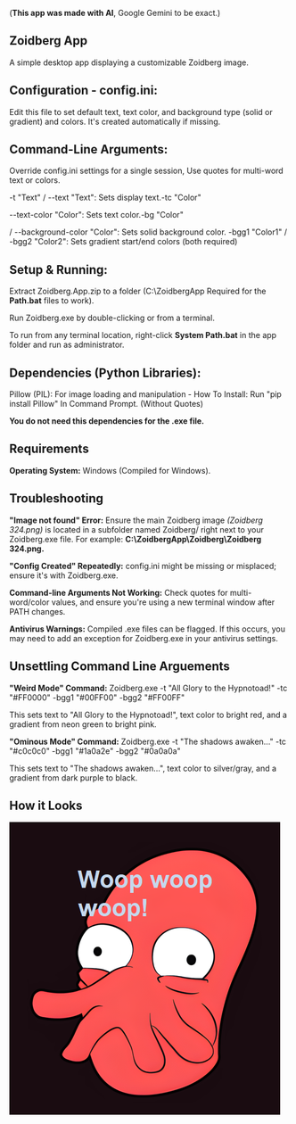 ­(**This app was made with AI**, Google Gemini to be exact.)

## Zoidberg App
A simple desktop app displaying a customizable Zoidberg image. 

## Configuration - config.ini: 
 Edit this file to set default text, text color, and background type (solid or gradient) and colors. It's created automatically if missing. 

## Command-Line Arguments: 
Override config.ini settings for a single session, Use quotes for multi-word text or colors.


-t "Text" / --text "Text": Sets display text.-tc "Color"

 --text-color "Color": Sets text color.-bg "Color"

 / --background-color "Color": Sets solid background color. -bgg1 "Color1" / -bgg2 "Color2": Sets gradient start/end colors (both required)


## Setup & Running:
Extract Zoidberg.App.zip to a folder (C:\ZoidbergApp Required for the **Path.bat** files to work).

Run Zoidberg.exe by double-clicking or from a terminal.

To run from any terminal location, right-click **System Path.bat** in the app folder and run as administrator.

## Dependencies (Python Libraries):

Pillow (PIL): For image loading and manipulation - How To Install: Run "pip install Pillow" In Command Prompt. (Without Quotes)

**You do not need this dependencies for the .exe file.**


## Requirements

**Operating System:** Windows (Compiled for Windows).

## Troubleshooting

**"Image not found" Error:** Ensure the main Zoidberg image *(Zoidberg 324.png)* is located in a subfolder named Zoidberg/ right next to your Zoidberg.exe file.
For example: **C:\ZoidbergApp\Zoidberg\Zoidberg 324.png.**

**"Config Created" Repeatedly:** config.ini might be missing or misplaced; ensure it's with Zoidberg.exe.

**Command-line Arguments Not Working:** Check quotes for multi-word/color values, and ensure you're using a new terminal window after PATH changes. 


**Antivirus Warnings:** Compiled .exe files can be flagged. If this occurs, you may need to add an exception for Zoidberg.exe in your antivirus settings.


## Unsettling Command Line Arguements

**"Weird Mode" Command:** 
Zoidberg.exe -t "All Glory to the Hypnotoad!" -tc "#FF0000" -bgg1 "#00FF00" -bgg2 "#FF00FF"

This sets text to "All Glory to the Hypnotoad!", text color to bright red, and a gradient from neon green to bright pink.

**"Ominous Mode" Command:**
Zoidberg.exe -t "The shadows awaken..." -tc "#c0c0c0" -bgg1 "#1a0a2e" -bgg2 "#0a0a0a"

This sets text to "The shadows awaken...", text color to silver/gray, and a gradient from dark purple to black.


## How it Looks


![Zoidberg App Screenshot](zoidberg_app_screenshot.png)